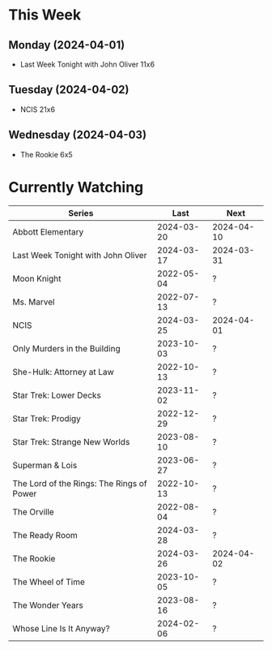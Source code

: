 # This Week

## Monday (2024-04-01)
- Last Week Tonight with John Oliver 11x6

## Tuesday (2024-04-02)
- NCIS 21x6

## Wednesday (2024-04-03)
- The Rookie 6x5

# Currently Watching

| Series | Last | Next |
| --- | --- | --- |
| Abbott Elementary | 2024-03-20 | 2024-04-10 |
| Last Week Tonight with John Oliver | 2024-03-17 | 2024-03-31 |
| Moon Knight | 2022-05-04 | ? |
| Ms. Marvel | 2022-07-13 | ? |
| NCIS | 2024-03-25 | 2024-04-01 |
| Only Murders in the Building | 2023-10-03 | ? |
| She-Hulk: Attorney at Law | 2022-10-13 | ? |
| Star Trek: Lower Decks | 2023-11-02 | ? |
| Star Trek: Prodigy | 2022-12-29 | ? |
| Star Trek: Strange New Worlds | 2023-08-10 | ? |
| Superman & Lois | 2023-06-27 | ? |
| The Lord of the Rings: The Rings of Power | 2022-10-13 | ? |
| The Orville | 2022-08-04 | ? |
| The Ready Room | 2024-03-28 | ? |
| The Rookie | 2024-03-26 | 2024-04-02 |
| The Wheel of Time | 2023-10-05 | ? |
| The Wonder Years | 2023-08-16 | ? |
| Whose Line Is It Anyway? | 2024-02-06 | ? |

